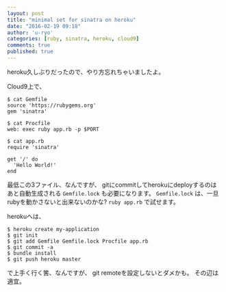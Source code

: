 ```yaml
---
layout: post
title: "minimal set for sinatra on heroku"
date: "2016-02-19 09:18"
author: 'u-ryo'
categories: [ruby, sinatra, heroku, cloud9]
comments: true
published: true
---
```

heroku久しぶりだったので、やり方忘れちゃいましたよ。

Cloud9上で、

```
$ cat Gemfile
source 'https://rubygems.org'
gem 'sinatra'

$ cat Procfile
web: exec ruby app.rb -p $PORT

$ cat app.rb
require 'sinatra'

get '/' do
  'Hello World!'
end
```

最低この3ファイル、なんですが、
gitにcommitしてherokuにdeployするのは
あと自動生成される `Gemfile.lock` も必要になります。
`Gemfile.lock` は、一旦rubyを動かさないと出来ないのかな?
`ruby app.rb` で試せます。

herokuへは、

```
$ heroku create my-application
$ git init
$ git add Gemfile Gemfile.lock Procfile app.rb
$ git commit -a
$ bundle install
$ git push heroku master
```

で上手く行く筈、なんですが、
git remoteを設定しないとダメかも。
その辺は適宜。